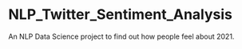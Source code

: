 # NLP_Twitter_Sentiment_Analysis
An NLP Data Science project to find out how people feel about 2021.
